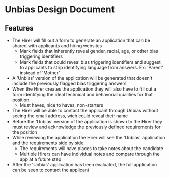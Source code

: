 # Unbias Design Document

## Features
* The Hirer will fill out a form to generate an application that can be shared with applicants and hiring websites
  * Mark fields that inherently reveal gender, racial, age, or other bias triggering identifiers
  * Mark fields that could reveal bias triggering identifiers and suggest to applicants to strip identifying language from answers. Ex: 'Parent' instead of 'Mother'
* A 'Unbias' version of the application will be generated that doesn't include the previously flagged bias triggering answers
* When the Hirer creates the application they will also have to fill out a form identifying the ideal technical and behavorial qualities for that position.
  * Must haves, nice to haves, non-starters
* The Hirer will be able to contact the applicant through Unbias without seeing the email address, wich could reveal their name
* Before the 'Unbias' version of the application is shown to the Hirer they must review and acknowledge the previously defined requirements for the position
* While reviewing the application the Hirer will see the 'Unbias' application and the requirements side by side.
  * The requirements will have places to take notes about the candidate
  * Multiple Hirers can have individual notes and compare through the app at a future step
* After the 'Unbias' application has been evaluated, the full application can be seen to contact the applicant
